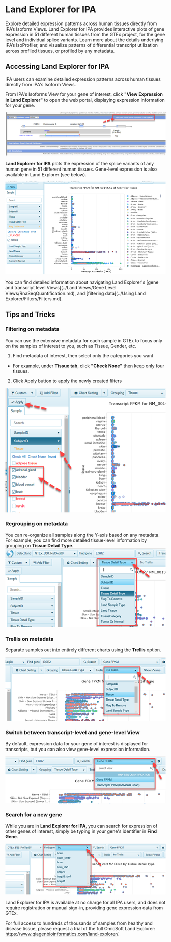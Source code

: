 # Land Explorer for IPA

Explore detailed expression patterns across human tissues directly from IPA’s Isoform Views. Land Explorer for IPA provides interactive plots of gene expression in 51 different human tissues from the GTEx project, for the gene level and individual splice variants. Learn more about the details underlying IPA’s IsoProfiler, and visualize patterns of differential transcript utilization across profiled tissues, or profiled by any metadata.

## Accessing Land Explorer for IPA

IPA users can examine detailed expression patterns across human tissues directly from IPA's Isoform Views.

From IPA's Isoforms View for your gene of interest, click **"View Expression in Land Explorer"** to open the web portal, displaying expression information for your gene.

![image_Isoforms2GTEx](../images/Isoforms2GTEx.png)

**Land Explorer for IPA** plots the expression of the splice variants of any human gene in 51 different human tissues. Gene-level expression is also available in Land Explorer (see below).

![image_ipa_in_landexplorer](../images/Ipa_in_landexplorer.png)

You can find detailed information about navigating Land Explorer's [gene and transcript level Views](../Land Views/Gene Level Views/RnaSeqQuantification.md),
and [filtering data](../Using Land Explorer/Filters/Filters.md).

## Tips and Tricks

###	Filtering on metadata

You can use the extensive metadata for each sample in GTEx to focus only on the samples of interest to you, such as Tissue, Gender, etc.

 1.	Find metadata of interest, then select only the categories you want
 * For example, under **Tissue tab**, click **"Check None"** then keep only four tissues.
 2.  Click Apply button to apply the newly created filters

![image_ApplyFilters_IPA_png](../images/ApplyFilters_IPA.png)

### Regrouping on metadata
You can re-organize all samples along the Y-axis based on any metadata. For example, you can find more detailed tissue-level information by grouping on **Tissue Detail Type**. 
 ![image_IPA_regroup_png](../images/IPA_regroup.png)

###	Trellis on metadata
Separate samples out into entirely different charts using the **Trellis** option.

 ![image_IPA_trellis_png](../images/IPA_trellis.png)

### Switch between transcript-level and gene-level View
By default, expression data for your gene of interest is displayed for transcripts, but you can also view gene-level expression information.

 ![image_IPA_switch_Gene_transcript_png](../images/IPA_switch_Gene_transcript.png)

###	Search for a new gene
While you are in **Land Explorer for IPA**, you can search for expression of other genes of interest, simply be typing in your gene's identifier in **Find Gene**.

 ![image_IPA_search_new_gene_png](../images/IPA_search_new_gene.png)

Land Explorer for IPA is available at no charge for all IPA users, and does not require registration or manual sign-in, providing gene expression data from GTEx. 

For full access to hundreds of thousands of samples from healthy and disease tissue, please request a trial of the full OmicSoft Land Explorer: https://www.qiagenbioinformatics.com/land-explorer/.
